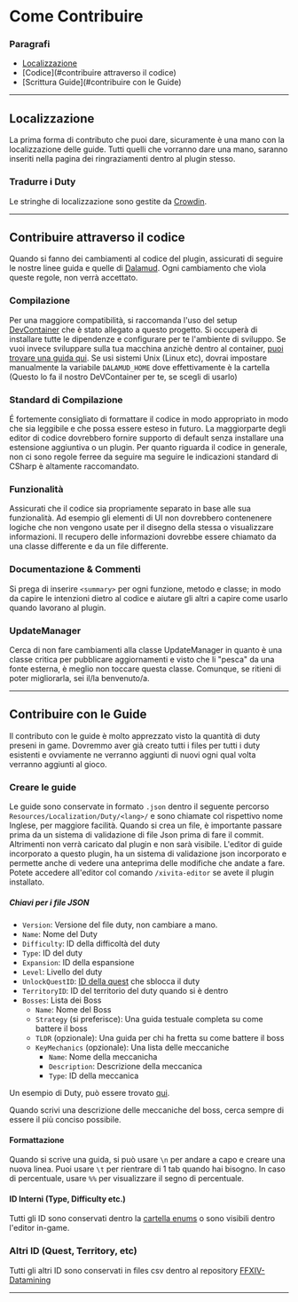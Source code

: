 # Come Contribuire
### Paragrafi
- [Localizzazione](#localizzazione)
- [Codice](#contribuire attraverso il codice)
- [Scrittura Guide](#contribuire con le Guide)

---
## Localizzazione
La prima forma di contributo che puoi dare, sicuramente è una mano con la localizzazione delle guide. Tutti quelli che vorranno dare una mano, saranno inseriti nella pagina dei ringraziamenti dentro al plugin stesso.

### Tradurre i Duty
Le stringhe di localizzazione sono gestite da [Crowdin](https://crowdin.com/project/XIVITAGuide).

---

## Contribuire attraverso il codice
Quando si fanno dei cambiamenti al codice del plugin, assicurati di seguire le nostre linee guida e quelle di [Dalamud](https://goatcorp.github.io/faq/development#q-what-am-i-allowed-to-do-in-my-plugin). Ogni cambiamento che vìola queste regole, non verrà accettato.

### Compilazione
Per una maggiore compatibilità, si raccomanda l'uso del setup [DevContainer](./devcontainer) che è stato allegato a questo progetto. Si occuperà di installare tutte le dipendenze e configurare per te l'ambiente di sviluppo. Se vuoi invece sviluppare sulla tua macchina anzichè dentro al container, [puoi trovare una guida qui](https://plugins.ffxivita.it).
Se usi sistemi Unix (Linux etc), dovrai impostare manualmente la variabile `DALAMUD_HOME` dove effettivamente è la cartella (Questo lo fa il nostro DeVContainer per te, se scegli di usarlo)

### Standard di Compilazione
É fortemente consigliato di formattare il codice in modo appropriato in modo che sia leggibile e che possa essere esteso in futuro. La maggiorparte degli editor di codice dovrebbero fornire supporto di default senza installare una estensione aggiuntiva o un plugin.
Per quanto riguarda il codice in generale, non ci sono regole ferree da seguire ma seguire le indicazioni standard di CSharp è altamente raccomandato.

### Funzionalità
Assicurati che il codice sia propriamente separato in base alle sua funzionalità. Ad esempio gli elementi di UI non dovrebbero contenenere logiche che non vengono usate per il disegno della stessa o visualizzare informazioni. Il recupero delle informazioni dovrebbe essere chiamato da una classe differente e da un file differente.

### Documentazione & Commenti
Si prega di inserire `<summary>` per ogni funzione, metodo e classe; in modo da capire le intenzioni dietro al codice e aiutare gli altri a capire come usarlo quando lavorano al plugin.

### UpdateManager
Cerca di non fare cambiamenti alla classe UpdateManager in quanto è una classe critica per pubblicare aggiornamenti e visto che li "pesca" da una fonte esterna, è meglio non toccare questa classe. Comunque, se ritieni di poter migliorarla, sei il/la benvenuto/a.

---

## Contribuire con le Guide
Il contributo con le guide è molto apprezzato visto la quantità di duty preseni in game. Dovremmo aver già creato tutti i files per tutti i duty esistenti e ovviamente ne verranno aggiunti di nuovi ogni qual volta verranno aggiunti al gioco. 

### Creare le guide
Le guide sono conservate in formato `.json` dentro il seguente percorso `Resources/Localization/Duty/<lang>/` e sono chiamate col rispettivo nome Inglese, per maggiore facilità.
Quando si crea un file, è importante passare prima da un sistema di validazione di file Json prima di fare il commit. Altrimenti non verrà caricato dal plugin e non sarà visibile.
L'editor di guide incorporato a questo plugin, ha un sistema di validazione json incorporato e permette anche di vedere una anteprima delle modifiche che andate a fare. Potete accedere all'editor col comando `/xivita-editor` se avete il plugin installato. 

##### Chiavi per i file JSON
- `Version`: Versione del file duty, non cambiare a mano.
- `Name`: Nome del Duty
- `Difficulty`: ID della difficoltà del duty
- `Type`: ID del duty
- `Expansion`: ID della espansione
- `Level`: Livello del duty
- `UnlockQuestID`: [ID della quest](https://github.com/xivapi/ffxiv-datamining/blob/master/csv/Quest.csv) che sblocca il duty
- `TerritoryID`: ID del territorio del duty quando si è dentro
- `Bosses`: Lista dei Boss
    - `Name`: Nome del Boss
    - `Strategy` (si preferisce): Una guida testuale completa su come battere il boss
    - `TLDR` (opzionale): Una guida per chi ha fretta su come battere il boss
    - `KeyMechanics` (opzionale): Una lista delle meccaniche
      - `Name`: Nome della meccanicha
      - `Description`: Descrizione della meccanica
      - `Type`: ID della meccanica

Un esempio di Duty, può essere trovato [qui](src/Resources/Localization/Duty/en/A%20Realm%20Reborn/Dungeons/CopperbellMines.json).

Quando scrivi una descrizione delle meccaniche del boss, cerca sempre di essere il più conciso possibile. 

#### Formattazione
Quando si scrive una guida, si può usare `\n` per andare a capo e creare una nuova linea. Puoi usare `\t` per rientrare di 1 tab quando hai bisogno. In caso di percentuale, usare `%%` per visualizzare il segno di percentuale.

#### ID Interni (Type, Difficulty etc.)
Tutti gli ID sono conservati dentro la [cartella enums](src/Enums/) o sono visibili dentro l'editor in-game.

### Altri ID (Quest, Territory, etc)
Tutti gli altri ID sono conservati in files csv dentro al repository [FFXIV-Datamining](https://github.com/xivapi/ffxiv-datamining)

---

